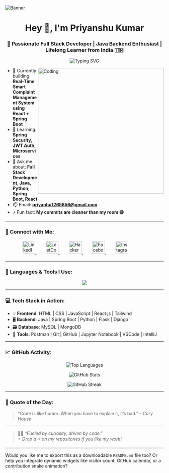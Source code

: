 
![Banner](https://github.com/user-attachments/assets/1025e167-bfaf-437a-a7bd-30cdc0302160)

<h1 align="center">Hey 👋, I'm Priyanshu Kumar</h1>
<h3 align="center">🚀 Passionate Full Stack Developer | Java Backend Enthusiast | Lifelong Learner from India 🇮🇳</h3>

<p align="center">
  <img src="https://readme-typing-svg.demolab.com?font=Fira+Code&pause=1000&color=white&center=true&vCenter=true&multiline=true&width=700&height=70&lines=Java+%7C+Spring+Boot+%7C+React+%7C+Microservices+%7C+AWS;Problem+Solver+%F0%9F%A7%91%E2%80%8D%F0%9F%92%BB+%7C+Tech+Writer+%7C+Clean+Code+Advocate" alt="Typing SVG" />
</p>

<img align="right" alt="Coding" width="400" src="https://user-images.githubusercontent.com/55389276/140866485-8fb1c876-9a8f-4d6a-98dc-08c4981eaf70.gif" />

- 🔭 Currently building: **Real-Time Smart Complaint Management System using React + Spring Boot**
- 🌱 Learning: **Spring Security, JWT Auth, Microservices**
- 💬 Ask me about: **Full Stack Development, Java, Python, Spring Boot, React**
- 📫 Email: **priyanhu1265656@gmail.com**
- ⚡ Fun fact: **My commits are cleaner than my room 😄**

---

### 🤝 Connect with Me:
<p align="left" style="margin: 20px 40px">
  <a href="https://www.linkedin.com/in/priyanshukumar1265/" target="_blank" title="LinkedIn" style="margin: 0 15px;">
    <img src="https://cdn.jsdelivr.net/gh/devicons/devicon/icons/linkedin/linkedin-original.svg" height="40" alt="LinkedIn" />
  </a>
  <a href="https://leetcode.com/u/PriyAnshu1265/" target="_blank" title="LeetCode" style="margin: 0 15px;">
    <img src="https://upload.wikimedia.org/wikipedia/commons/1/19/LeetCode_logo_black.png" height="40" alt="LeetCode" />
  </a>
  <a href="https://www.hackerrank.com/priyanshukuma120" target="_blank" title="HackerRank" style="margin: 0 15px;">
    <img src="https://upload.wikimedia.org/wikipedia/commons/6/65/HackerRank_logo.png" height="40" alt="HackerRank" />
  </a>
  <a href="https://fb.com/priyanshu.singh" target="_blank" title="Facebook" style="margin: 0 15px;">
    <img src="https://upload.wikimedia.org/wikipedia/commons/1/1b/Facebook_icon.svg" height="40" alt="Facebook" />
  </a>
  <a href="https://instagram.com/priyans_singh___" target="_blank" title="Instagram" style="margin: 0 15px;">
    <img src="https://upload.wikimedia.org/wikipedia/commons/a/a5/Instagram_icon.png" height="40" alt="Instagram" />
  </a>
</p>

---

### 🧠 Languages & Tools I Use:
<p align="center">
  <img src="https://skillicons.dev/icons?i=java,python,html,css,javascript,react,spring,flask,django,mysql,mongodb,jupyter,git,github" />
</p>

---

### 💻 Tech Stack in Action:
- 💡 **Frontend**: HTML | CSS | JavaScript | React.js | Tailwind
- 🖥️ **Backend**: Java | Spring Boot | Python | Flask | Django
- 🗃️ **Database**: MySQL | MongoDB
- 🧪 **Tools**: Postman | Git | GitHub | Jupyter Notebook | VSCode | IntelliJ

---

### 📈 GitHub Activity:
<p align="center">
  <img src="https://github-readme-stats.vercel.app/api/top-langs?username=PriYanahsu&show_icons=true&locale=en&layout=compact&theme=radical" alt="Top Languages" />
</p>
<p align="center">
  <img src="https://github-readme-stats.vercel.app/api?username=PriYanahsu&show_icons=true&theme=radical&count_private=true" alt="GitHub Stats" />
</p>
<p align="center">
  <img src="https://github-readme-streak-stats.herokuapp.com/?user=PriYanahsu&theme=radical" alt="GitHub Streak" />
</p>

---

### 🧩 Quote of the Day:
> "Code is like humor. When you have to explain it, it’s bad." – *Cory House*

---

> 🧑‍💻 *“Fueled by curiosity, driven by code.”*  
> ⭐ *Drop a ⭐ on my repositories if you like my work!*

---

Would you like me to export this as a downloadable `README.md` file too? Or help you integrate dynamic widgets like visitor count, GitHub calendar, or a contribution snake animation?
